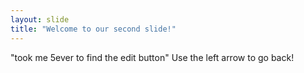 ```yaml
---
layout: slide
title: "Welcome to our second slide!"
---
```

"took me 5ever to find the edit button"
Use the left arrow to go back!
